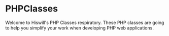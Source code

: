 # PHPClasses
Welcome to Hiswill's PHP Classes respiratory.
These PHP classes are going to help you simplify your work when developing PHP web applications.
